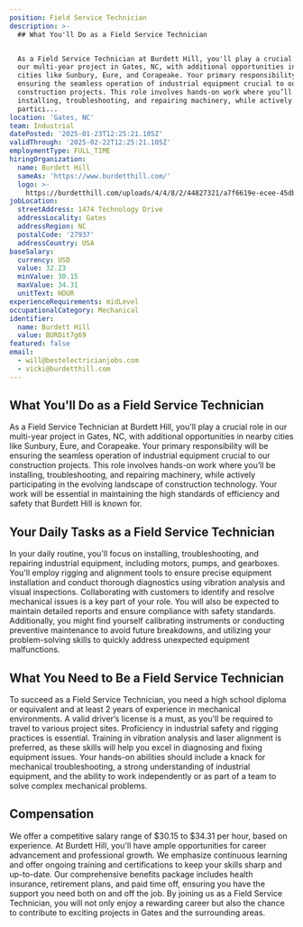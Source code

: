 ```yaml
---
position: Field Service Technician
description: >-
  ## What You'll Do as a Field Service Technician


  As a Field Service Technician at Burdett Hill, you'll play a crucial role in
  our multi-year project in Gates, NC, with additional opportunities in nearby
  cities like Sunbury, Eure, and Corapeake. Your primary responsibility will be
  ensuring the seamless operation of industrial equipment crucial to our
  construction projects. This role involves hands-on work where you’ll be
  installing, troubleshooting, and repairing machinery, while actively
  partici...
location: 'Gates, NC'
team: Industrial
datePosted: '2025-01-23T12:25:21.105Z'
validThrough: '2025-02-22T12:25:21.105Z'
employmentType: FULL_TIME
hiringOrganization:
  name: Burdett Hill
  sameAs: 'https://www.burdetthill.com/'
  logo: >-
    https://burdetthill.com/uploads/4/4/8/2/44827321/a7f6619e-ecee-45db-ac13-7b1bffe6602c-4-5005-c.jpeg
jobLocation:
  streetAddress: 1474 Technology Drive
  addressLocality: Gates
  addressRegion: NC
  postalCode: '27937'
  addressCountry: USA
baseSalary:
  currency: USD
  value: 32.23
  minValue: 30.15
  maxValue: 34.31
  unitText: HOUR
experienceRequirements: midLevel
occupationalCategory: Mechanical
identifier:
  name: Burdett Hill
  value: BURDit7g69
featured: false
email:
  - will@bestelectricianjobs.com
  - vicki@burdetthill.com
---
```




## What You'll Do as a Field Service Technician

As a Field Service Technician at Burdett Hill, you'll play a crucial role in our multi-year project in Gates, NC, with additional opportunities in nearby cities like Sunbury, Eure, and Corapeake. Your primary responsibility will be ensuring the seamless operation of industrial equipment crucial to our construction projects. This role involves hands-on work where you’ll be installing, troubleshooting, and repairing machinery, while actively participating in the evolving landscape of construction technology. Your work will be essential in maintaining the high standards of efficiency and safety that Burdett Hill is known for.

## Your Daily Tasks as a Field Service Technician

In your daily routine, you'll focus on installing, troubleshooting, and repairing industrial equipment, including motors, pumps, and gearboxes. You'll employ rigging and alignment tools to ensure precise equipment installation and conduct thorough diagnostics using vibration analysis and visual inspections. Collaborating with customers to identify and resolve mechanical issues is a key part of your role. You will also be expected to maintain detailed reports and ensure compliance with safety standards. Additionally, you might find yourself calibrating instruments or conducting preventive maintenance to avoid future breakdowns, and utilizing your problem-solving skills to quickly address unexpected equipment malfunctions.

## What You Need to Be a Field Service Technician

To succeed as a Field Service Technician, you need a high school diploma or equivalent and at least 2 years of experience in mechanical environments. A valid driver’s license is a must, as you'll be required to travel to various project sites. Proficiency in industrial safety and rigging practices is essential. Training in vibration analysis and laser alignment is preferred, as these skills will help you excel in diagnosing and fixing equipment issues. Your hands-on abilities should include a knack for mechanical troubleshooting, a strong understanding of industrial equipment, and the ability to work independently or as part of a team to solve complex mechanical problems.

## Compensation

We offer a competitive salary range of $30.15 to $34.31 per hour, based on experience. At Burdett Hill, you'll have ample opportunities for career advancement and professional growth. We emphasize continuous learning and offer ongoing training and certifications to keep your skills sharp and up-to-date. Our comprehensive benefits package includes health insurance, retirement plans, and paid time off, ensuring you have the support you need both on and off the job. By joining us as a Field Service Technician, you will not only enjoy a rewarding career but also the chance to contribute to exciting projects in Gates and the surrounding areas.